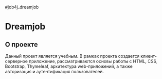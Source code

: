 #job4j_dreamjob

# Dreamjob
## О проекте

Данный проект является учебным. В рамках проекта создается клиент-серверное приложение,
рассматриваются основы работы с HTML, CSS, Bootstrap, Thymeleaf, архитектура web-приложений,
а также авторизация и аутентификация пользователей.
